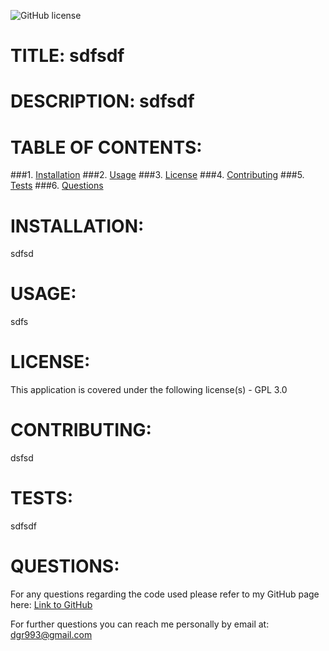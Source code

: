 
![GitHub license](https://img.shields.io/badge/license-GPL%203.0-blue.svg)
# TITLE: sdfsdf


# DESCRIPTION: sdfsdf

# TABLE OF CONTENTS: 
###1. [Installation](#Installation) 
###2. [Usage](#Usage) 
###3. [License](#License) 
###4. [Contributing](#Contributing) 
###5. [Tests](#Tests)
###6. [Questions](#Questions) 

# INSTALLATION:
sdfsd

# USAGE:
sdfs

# LICENSE:
This application is covered under the following license(s) - GPL 3.0

# CONTRIBUTING:
dsfsd

# TESTS:
sdfsdf

# QUESTIONS:
For any questions regarding the code used please refer to my GitHub page here: [Link to GitHub](https://github.com/dgr993)

For further questions you can reach me personally by email at: dgr993@gmail.com
     